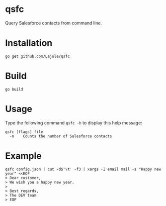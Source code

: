 # qsfc

Query Salesforce contacts from command line.

# Installation

```
go get github.com/Lajule/qsfc
```

# Build

```
go build
```

# Usage

Type the following command `qsfc -h` to display this help message:

```
qsfc [flags] file
  -n	Counts the number of Salesforce contacts
```

# Example

```
qsfc config.json | cut -d$'\t' -f3 | xargs -I email mail -s "Happy new year" <<EOF
> Dear customer,
> We wish you a happy new year.
>
> Best regards,
> The DEV team
> EOF
```
